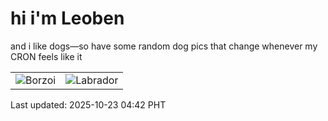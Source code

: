 # hi i'm Leoben

and i like dogs—so have some random dog pics that change whenever my CRON feels like it

|  |  |
|--------|----------|
| ![Borzoi](https://random-dog-vercel.vercel.app/api/random-borzoi?v=1761165741) | ![Labrador](https://random-dog-vercel.vercel.app/api/random-labrador?v=1761165741) |

Last updated: 2025-10-23 04:42 PHT

